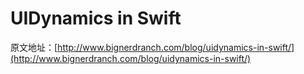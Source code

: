 UIDynamics in Swift
=======================
原文地址：[http://www.bignerdranch.com/blog/uidynamics-in-swift/](http://www.bignerdranch.com/blog/uidynamics-in-swift/)
